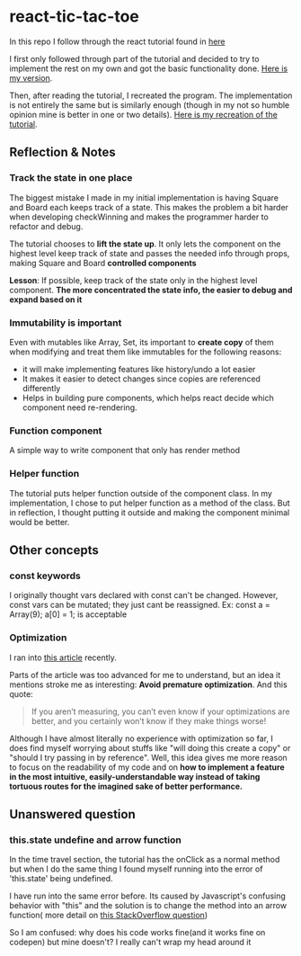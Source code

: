 # react-tic-tac-toe

In this repo I follow through the react tutorial found in [here](https://reactjs.org/tutorial/tutorial.html#setup-option-2-local-development-environment)

I first only followed through part of the tutorial and decided to try to implement the rest on my own and got the basic functionality done. [Here is my version](tic-tac-toe/src/MyGame.js).

Then, after reading the tutorial, I recreated the program. The implementation is not entirely the same but is similarly enough (though in my not so humble opinion mine is better in one or two details). [Here is my recreation of the tutorial](tic-tac-toe/src/TutorialGame.js).

## Reflection & Notes

### Track the state in one place

The biggest mistake I made in my initial implementation is having Square and Board each keeps track of a state. This makes the problem a bit harder when developing checkWinning and makes the programmer harder to refactor and debug.

The tutorial chooses to __lift the state up__. It only lets the component on the highest level keep track of state and passes the needed info through props, making Square and Board __controlled components__

__Lesson__: If possible, keep track of the state only in the highest level component. __The more concentrated the state info, the easier to debug and expand based on it__

### Immutability is important

Even with mutables like Array, Set, its important to __create copy__ of them when modifying and treat them like immutables for the following reasons:

- it will make implementing features like history/undo a lot easier
- It makes it easier to detect changes since copies are referenced differently
- Helps in building pure components, which helps react decide which component need re-rendering.

### Function component

A simple way to write component that only has render method

### Helper function

The tutorial puts helper function outside of the component class. In my implementation, I chose to put helper function as a method of the class. But in reflection, I thought putting it outside and making the component minimal would be better.

## Other concepts

### const keywords

I originally thought vars declared with const can't be changed. However, const vars can be mutated; they just cant be reassigned. Ex: const a = Array(9); a[0] = 1; is acceptable

### Optimization

I ran into [this article](https://medium.com/@ryanflorence/react-inline-functions-and-performance-bdff784f5578) recently.

Parts of the article was too advanced for me to understand, but an idea it mentions stroke me as interesting: __Avoid premature optimization__. And this quote:

> If you aren’t measuring, you can’t even know if your optimizations are better, and you certainly won’t know if they make things worse!

Although I have almost literally no experience with optimization so far, I does find myself worrying about stuffs like "will doing this create a copy" or "should I try passing in by reference". Well, this idea gives me more reason to focus on the readability of my code and on __how to implement a feature in the most intuitive, easily-understandable way instead of taking tortuous routes for the imagined sake of better performance.__

## Unanswered question

### this.state undefine and arrow function

In the time travel section, the tutorial has the onClick as a normal method but when I do the same thing I found myself running into the error of 'this.state' being undefined.

I have run into the same error before. Its caused by Javascript's confusing behavior with "this" and the solution is to change the method into an arrow function( more detail on [this StackOverflow question](https://stackoverflow.com/questions/45998744/react-this-state-is-undefined))

So I am confused: why does his code works fine(and it works fine on codepen) but mine doesn't? I really can't wrap my head around it
